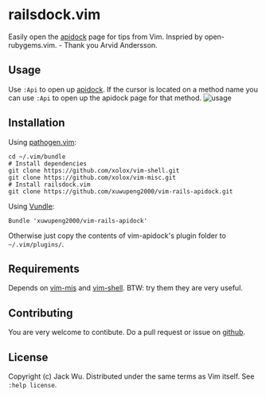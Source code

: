 # railsdock.vim

Easily open the [apidock](http://apidock.com/) page for tips from Vim.
Inspried by open-rubygems.vim. - Thank you Arvid Andersson.

## Usage

Use `:Api` to open up [apidock](http://apidock.com/). If the cursor is located on a method name you can use `:Api` to open up the apidock page for that method.
![usage][usage]

[usage]: https://raw.github.com/xuwupeng2000/vim-rails-apidock/master/screenshot.png 'Usage'

## Installation

Using [pathogen.vim](https://github.com/tpope/vim-pathogen):

    cd ~/.vim/bundle
    # Install dependencies
    git clone https://github.com/xolox/vim-shell.git
    git clone https://github.com/xolox/vim-misc.git
    # Install railsdock.vim
    git clone https://github.com/xuwupeng2000/vim-rails-apidock.git    
    
Using [Vundle](https://github.com/gmarik/Vundle.vim):

    Bundle 'xuwupeng2000/vim-rails-apidock'

Otherwise just copy the contents of vim-apidock's plugin folder to `~/.vim/plugins/`.

## Requirements

Depends on [vim-mis](https://github.com/xolox/vim-misc) and [vim-shell](https://github.com/xolox/vim-shell).
BTW: try them they are very useful.


## Contributing

You are very welcome to contibute. Do a pull request or issue on [github](https://github.com/xuwupeng2000/vim-rails-apidock.git).

## License

Copyright (c) Jack Wu.  Distributed under the same terms as Vim itself.
See `:help license`.
